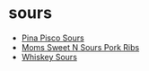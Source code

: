 # sours

 * [Pina Pisco Sours](index/p/pina-pisco-sours-352839.json)
 * [Moms Sweet N Sours Pork Ribs](index/m/moms-sweet-n-sours-pork-ribs.json)
 * [Whiskey Sours](index/w/whiskey-sours.json)
